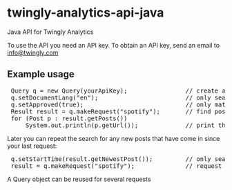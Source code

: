twingly-analytics-api-java
==========================

Java API for Twingly Analytics

To use the API you need an API key. To obtain an API key, send an email to info@twingly.com 

## Example usage

<pre>
 Query q = new Query(yourApiKey);                // create a request object using your api key
 q.setDocumentLang("en");                        // only search for posts in english
 q.setApproved(true);                            // only match posts marked as approved
 Result result = q.makeRequest("spotify");       // find posts containing the word spotify
 for (Post p : result.getPosts())
     System.out.println(p.getUrl());             // print the url for each post
</pre>

Later you can repeat the search for any new posts that have come in since your last request:
<pre>
 q.setStartTime(result.getNewestPost());         // only search for posts newer than the last result
 result = q.makeRequest("spotify");              // request new posts containing the word spotify
</pre>

A Query object can be reused for several requests

